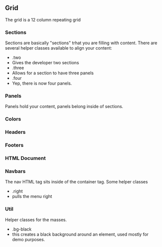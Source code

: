 ## Grid
The grid is a 12 column repeating grid

### Sections
Sections are basically "sections" trhat you are filling with content. There are several helper classes available to align your content:
- .two 
 - Gives the developer two sections
- .three
 - Allows for a section to have three panels
- .four
 - Yep, there is now four panels.

### Panels
Panels hold your content, panels belong inside of sections.

### Colors

### Headers

### Footers

### HTML Document

### Navbars
The nav HTML tag sits inside of the container tag. Some helper classes
- .right
 - pulls the menu right

### Util
Helper classes for the masses.
- .bg-black
 - this creates a black background around an element, used mostly for demo purposes. 
